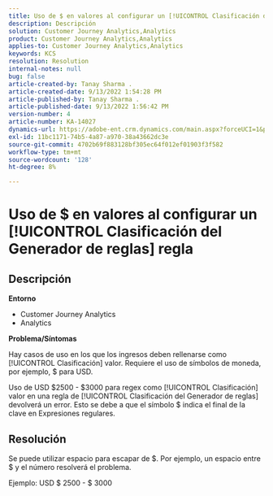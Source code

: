 ```yaml
---
title: Uso de $ en valores al configurar un [!UICONTROL Clasificación del Generador de reglas] regla
description: Descripción
solution: Customer Journey Analytics,Analytics
product: Customer Journey Analytics,Analytics
applies-to: Customer Journey Analytics,Analytics
keywords: KCS
resolution: Resolution
internal-notes: null
bug: false
article-created-by: Tanay Sharma .
article-created-date: 9/13/2022 1:54:28 PM
article-published-by: Tanay Sharma .
article-published-date: 9/13/2022 1:56:42 PM
version-number: 4
article-number: KA-14027
dynamics-url: https://adobe-ent.crm.dynamics.com/main.aspx?forceUCI=1&pagetype=entityrecord&etn=knowledgearticle&id=789a4d90-6b33-ed11-9db1-002248086735
exl-id: 11bc1171-74b5-4a87-a970-38a43662dc3e
source-git-commit: 4702b69f883128bf305ec64f012ef01903f3f582
workflow-type: tm+mt
source-wordcount: '128'
ht-degree: 8%

---
```


# Uso de $ en valores al configurar un [!UICONTROL Clasificación del Generador de reglas] regla

## Descripción


<b>Entorno</b>

- Customer Journey Analytics
- Analytics




<b>Problema/Síntomas</b>

Hay casos de uso en los que los ingresos deben rellenarse como [!UICONTROL Clasificación] valor. Requiere el uso de símbolos de moneda, por ejemplo, $ para USD.



Uso de USD $2500 - $3000 para regex como [!UICONTROL Clasificación] valor en una regla de [!UICONTROL Clasificación del Generador de reglas] devolverá un error. Esto se debe a que el símbolo $ indica el final de la clave en Expresiones regulares.


## Resolución


Se puede utilizar espacio para escapar de $. Por ejemplo, un espacio entre $ y el número resolverá el problema.

Ejemplo: USD $ 2500 - $ 3000
